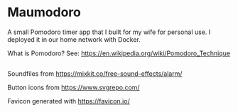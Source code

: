 # Maumodoro

A small Pomodoro timer app that I built for my wife for personal use. I deployed it in our home network with Docker.

What is Pomodoro? See: https://en.wikipedia.org/wiki/Pomodoro_Technique

##

Soundfiles from https://mixkit.co/free-sound-effects/alarm/

Button icons from https://www.svgrepo.com/

Favicon generated with https://favicon.io/
